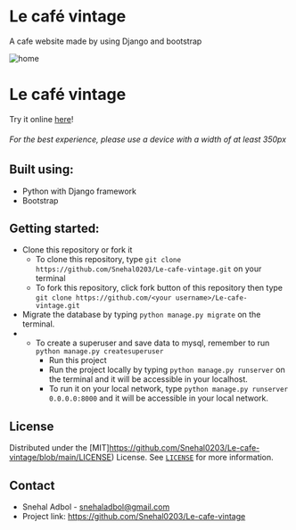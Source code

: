 # Le café vintage

A cafe website made by using Django and bootstrap

![home](https://snehal-adbol.snehaladbol.repl.co/assets/img/project1.png)

# Le café vintage
Try it online [here](https://lecafe.snehaladbol.repl.co/)!

###### For the best experience, please use a device with a width of at least 350px


## Built using:
- Python with Django framework 
- Bootstrap

## Getting started:
- Clone this repository or fork it
    - To clone this repository, type `git clone https://github.com/Snehal0203/Le-cafe-vintage.git` on your terminal
    - To fork this repository, click fork button of this repository then type `git clone https://github.com/<your username>/Le-cafe-vintage.git`
- Migrate the database by typing `python manage.py migrate` on the terminal.
- - To create a superuser and save data to mysql, remember to run `python manage.py createsuperuser`
    - Run this project       
    - Run the project locally by typing `python manage.py runserver` on the terminal and it will be accessible in your localhost.
    - To run it on your local network, type `python manage.py runserver 0.0.0.0:8000` and it will be accessible in your local network.

## License
Distributed under the [MIT]https://github.com/Snehal0203/Le-cafe-vintage/blob/main/LICENSE) License. See [`LICENSE`](https://github.com/Snehal0203/Le-cafe-vintage/blob/main/LICENSE) for more information.

## Contact
- Snehal Adbol - [snehaladbol@gmail.com](mailto:snehaladbol@gmail.com)
- Project link: https://github.com/Snehal0203/Le-cafe-vintage

